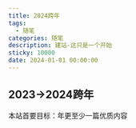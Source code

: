 ```yaml
---
title: 2024跨年
tags:
  - 随笔
categories: 随笔
description: 建站-这只是一个开始
sticky: 10000
date: 2024-01-01 00:00:00
---
```


2023->2024跨年
---
本站首要目标：年更至少一篇优质内容
